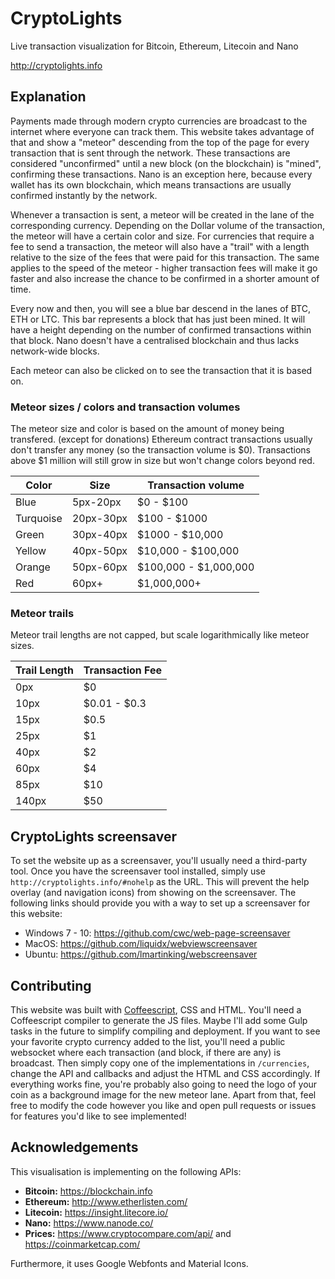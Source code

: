 # CryptoLights 
Live transaction visualization for Bitcoin, Ethereum, Litecoin and Nano

http://cryptolights.info

## Explanation

Payments made through modern crypto currencies are broadcast to the internet where everyone
can track them. This website takes advantage of that and show a "meteor" descending from the top
of the page for every transaction that is sent through the network. These transactions are considered
"unconfirmed" until a new block (on the blockchain) is "mined", confirming these transactions. Nano is an exception here,
because every wallet has its own blockchain, which means transactions are usually confirmed instantly by the network.

Whenever a transaction is sent, a meteor will be created in the lane of the corresponding currency.
Depending on the Dollar volume of the transaction, the meteor will have a certain color and size. For currencies that
require a fee to send a transaction, the meteor will also have a "trail" with a length relative to the size of the fees 
that were paid for this transaction. The same applies to the speed of the meteor - higher transaction fees will make it 
go faster and also increase the chance to be confirmed in a shorter amount of time.

Every now and then, you will see a blue bar descend in the lanes of BTC, ETH or LTC. This bar represents a block that
has just been mined. It will have a height depending on the number of confirmed transactions within that block. Nano
doesn't have a centralised blockchain and thus lacks network-wide blocks.

Each meteor can also be clicked on to see the transaction that it is based on. 

### Meteor sizes / colors and transaction volumes

The meteor size and color is based on the amount of money being transfered. (except for donations)
Ethereum contract transactions usually don't transfer any money (so the transaction volume is $0).
Transactions above $1 million will still grow in size but won't change colors beyond red.

Color | Size | Transaction volume
------|------|-------------------
Blue  | 5px-20px | $0 - $100           
Turquoise | 20px-30px| $100 - $1000  
Green | 30px-40px | $1000 - $10,000           
Yellow | 40px-50px | $10,000 - $100,000       
Orange | 50px-60px | $100,000 - $1,000,000   
Red    | 60px+ | $1,000,000+             

### Meteor trails

Meteor trail lengths are not capped, but scale logarithmically like meteor sizes.

Trail Length | Transaction Fee
-------|------
0px    | $0
10px   | $0.01 - $0.3
15px   | $0.5
25px   | $1
40px   | $2
60px   | $4
85px   | $10
140px  | $50

## CryptoLights screensaver

To set the website up as a screensaver, you'll usually need a third-party tool.
Once you have the screensaver tool installed, simply use `http://cryptolights.info/#nohelp` as the URL.
This will prevent the help overlay (and navigation icons) from showing on the screensaver.
The following links should provide you with a way to set up a screensaver for this website:

- Windows 7 - 10: https://github.com/cwc/web-page-screensaver
- MacOS: https://github.com/liquidx/webviewscreensaver
- Ubuntu: https://github.com/lmartinking/webscreensaver

## Contributing

This website was built with [Coffeescript](http://coffeescript.org/), CSS and HTML. You'll need a Coffeescript compiler
to generate the JS files. Maybe I'll add some Gulp tasks in the future to simplify compiling and deployment.
If you want to see your favorite crypto currency added to the list, you'll need a public websocket where each transaction (and block, if there
are any) is broadcast. Then simply copy one of the implementations in `/currencies`, change the API and callbacks and
adjust the HTML and CSS accordingly. If everything works fine, you're probably also going to need the logo of your coin as a background
image for the new meteor lane. Apart from that, feel free to modify the code however you like and open pull requests or issues for 
features you'd like to see implemented!

## Acknowledgements

This visualisation is implementing on the following APIs:

- **Bitcoin:** https://blockchain.info
- **Ethereum:** http://www.etherlisten.com/
- **Litecoin:** https://insight.litecore.io/
- **Nano:** https://www.nanode.co/
- **Prices:** https://www.cryptocompare.com/api/ and https://coinmarketcap.com/

Furthermore, it uses Google Webfonts and Material Icons.

